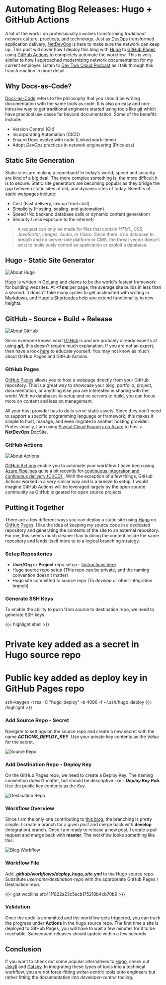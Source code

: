 # Automating Blog Releases: Hugo + GitHub Actions


A lot of the work I do professionally involves transforming _traditional_ network culture, practices, and technology. Just as [DevOps](https://www.atlassian.com/devops) transformed application delivery, [NetDevOps](https://cumulusnetworks.com/blog/netdevops-meaning/) is here to make sure the network can keep up. This post will cover how I deploy this blog with [Hugo](https://gohugo.io/) to [GitHub Pages](https://pages.github.com/) using [GitHub Actions](https://github.com/features/actions) to completely automate the workflow. This is very similar to how I approached modernizing network documentation for my current employer. Listen to [Day Two Cloud Podcast](https://packetpushers.net/podcast/day-two-cloud-034-everything-as-code-including-documentation/) as I talk through this transformation in more detail.

## Why Docs-as-Code?
[Docs-as-Code](https://www.writethedocs.org/guide/docs-as-code/) refers to the philosophy that you should be writing documentation with the same tools as code. It is also an easy and non-intrusive way to get traditional engineers started using tools like [git](https://git-scm.com/) which have practical use cases far beyond documentation. Some of the benefits include:

* Version Control (Git)
* Incorporating Automation (CICD)
* Ensure Docs evolve with code (Linked work items)
* Adopt _DevOps_ practices in network engineering (Priceless)

## Static Site Generation
Static sites are making a comeback! In today's world, speed and security are kind of a big deal. The more complex something is, the more difficult it is to secure. Static site generators are becoming popular as they bridge the gap between static sites of old, and dynamic sites of today. Benefits of static webpages include:

* Cost (Fast delivery, low up front cost)
* Simplicity (Hosting, scaling, and automation)
* Speed (No backend database calls or dynamic content generation)
* Security (Less exposure to the internet)

> A request can only be made for files that contain *HTML*, *CSS*, *JavaScript*, *Images*, *Audio*, or *Video*. Since there is no database to breach and no server-side platform or CMS, the threat vector doesn't exist to maliciously control an application or exploit a database.

## Hugo - Static Site Generator

![About Hugo](about-hugo.png "About GitHub")

[Hugo](https://gohugo.io/) is written in [GoLang](https://golang.org/) and claims to be the world's fastest framework for building websites. At **_<1 ms_** per page, the average site builds in less than a second. It doesn't take many cycles to get acclimated with writing in [Markdown](https://www.markdownguide.org/), and [Hugo's Shortcodes](https://gohugo.io/content-management/shortcodes/) help you extend functionality to new heights.

## GitHub - Source + Build + Release

![About GitHub](about-github.png "About GitHub")

Since everyone knows what [GitHub](https://github.com/) is and are probably already experts at using **_git_**, this doesn't require much explanation. If you are not an expert, then have a look [here](https://www.atlassian.com/git/tutorials/comparing-workflows/gitflow-workflow) to educate yourself. You may not know as much about GitHub Pages and GitHub Actions.

### GitHub Pages
[GitHub Pages](https://pages.github.com/) allows you to host a webpage directly from your GitHub repository. This is a great way to showcase your blog, portfolio, project, documentation, or anything else you are interested in sharing with the world. With no databases to setup and no servers to build, you can focus more on content and less on management.

All your host provider has to do is serve static assets. Since they don't need to support a specific programming language or framework, this makes it simple to host, manage, and even migrate to another hosting provider. Professionally, I am using [Pivotal Cloud Foundry on Azure](https://docs.microsoft.com/en-us/azure/cloudfoundry/cloudfoundry-get-started) to host a **NetDevOps** DocSite.

### GitHub Actions

![About Actions](about-actions.png "About Actions")

[GitHub Actions](https://github.com/features/actions) enable you to automate your workflow. I have been using [Azure Pipelines](https://azure.microsoft.com/en-us/services/devops/pipelines/) quite a bit recently for [continuous integration and continuous delivery (CI/CD) ](https://opensource.com/article/18/8/what-cicd). With the exception of a few things, GitHub Actions worked in a very similar way and is a breeze to setup. I would imagine GitHub Actions will be leveraged largely by the open source community as GitHub is geared for open source projects.

## Putting it Together
There are a few different ways you can deploy a static site using [Hugo](https://gohugo.io/) on [GitHub Pages](https://pages.github.com). I like the idea of keeping my source code in a dedicated repository and generating the contents of the site to an external repository. For me, this seems much cleaner than building the content inside the same repository and lends itself more to to a logical branching strategy.

### Setup Repositories
* **User/Org** or **Project** repo setup - [Instructions here](https://gohugo.io/hosting-and-deployment/hosting-on-github/)
* Hugo source repo setup (This repo can be private, and the naming convention doesn't matter)
* Hugo site committed to source repo (To _develop_ or other integration branch)

### Generate SSH Keys
To enable the ability to push from source to destination repo, we need to generate SSH keys.

{{< highlight shell >}}
# Private key added as a secret in Hugo source repo
# Public key added as deploy key in GitHub Pages repo
ssh-keygen -t rsa -C "hugo_deploy" -b 4096 -f ~/.ssh/hugo_deploy
{{< /highlight >}}

### Add Source Repo - Secret
Navigate to settings on the source repo and create a new secret with the name **_ACTIONS_DEPLOY_KEY_**. Use your private key contents as the _Value_ for the secret.

![Source Repo](source-repo.png "Source Repo")

### Add Destination Repo - Deploy Key
On the GitHub Pages repo, we need to create a Deploy Key. The naming convention doesn't matter, but should be descriptive like - **_Deploy Key Pub_**. Use the public key contents as the _Key_.

![Destination Repo](dest-repo.png "Destination Repo")

### Workflow Overview
Since I am the only one contributing to [this blog](https://wcollins.github.io), the branching is pretty simple. I create a branch for a given post and merge back with **develop** (integration) branch. Once I am ready to release a new post, I create a pull request and merge back with **master**. The workflow looks something like this:

![Blog Workflow](blog-workflow.png "Blog Workflow")

### Workflow File
Add **_.github/workflows/deploy_hugo_site.yml_** to the Hugo source repo. Substitute _username/destination-repo_ with the appropriate GitHub Pages / Destination repo.

{{< gist wcollins efc411f822a23c5ecb175210b4cb70b9 >}}

### Validation
Once the code is committed and the workflow gets triggered, you can track the progress under **Actions** in the hugo source repo. The first time a site is deployed to GitHub Pages, you will have to wait a few minutes for it to be reachable. Subsequent releases should update within a few seconds.

## Conclusion
If you want to check out some popular alternatives to [Hugo](https://gohugo.io/), check out [Jekyll](https://jekyllrb.com/) and [Gatsby](https://www.gatsbyjs.org/). In integrating these types of tools into a technical workflow, you are not force-fitting _writer-centric_ tools onto engineers but rather fitting the documentation into _developer-centric_ tooling.
